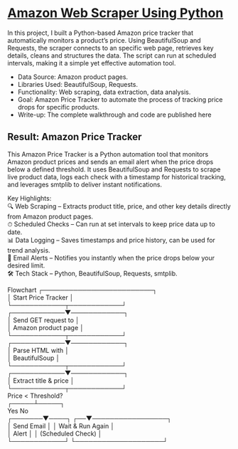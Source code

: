 # [Amazon Web Scraper Using Python](https://aljocastro.github.io/AmazonWebScrapper/)

In this project, I built a Python-based Amazon price tracker that automatically monitors a product’s price. Using BeautifulSoup and Requests, the scraper connects to an specific web page, retrieves key details, cleans and structures the data. The script can run at scheduled intervals, making it a simple yet effective automation tool.

  * Data Source: Amazon product pages.
  * Libraries Used: BeautifulSoup, Requests.
  * Functionality: Web scraping, data extraction, data analysis.
  * Goal: Amazon Price Tracker to automate the process of tracking price drops for specific products.
  * Write-up: The complete walkthrough and code are published here


## Result: Amazon Price Tracker
This Amazon Price Tracker is a Python automation tool that monitors Amazon product prices and sends an email alert when the price drops below a defined threshold.
It uses BeautifulSoup and Requests to scrape live product data, logs each check with a timestamp for historical tracking, and leverages smtplib to deliver instant notifications.

Key Highlights:  
🔍 Web Scraping – Extracts product title, price, and other key details directly from Amazon product pages.  
⏱ Scheduled Checks – Can run at set intervals to keep price data up to date.  
📊 Data Logging – Saves timestamps and price history, can be used for trend analysis.  
📧 Email Alerts – Notifies you instantly when the price drops below your desired limit.  
🛠 Tech Stack – Python, BeautifulSoup, Requests, smtplib.

Flowchart
   ┌─────────────────────────┐  
   │  Start Price Tracker    │  
   └────────────┬────────────┘  
   ┌────────────▼────────────┐  
   │  Send GET request to    │  
   │  Amazon product page    │  
   └────────────┬────────────┘  
   ┌────────────▼────────────┐  
   │    Parse HTML with      │  
   │     BeautifulSoup       │  
   └────────────┬────────────┘     
   ┌────────────▼────────────┐  
   │  Extract title & price  │  
   └────────────┬────────────┘  
        Price < Threshold?  
          ┌─────┴─────┐  
         Yes         No  
  ┌───────▼────┐   ┌──▼─────────────────┐  
  │ Send Email │   │ Wait & Run Again   │  
  │   Alert    │   │ (Scheduled Check)  │  
  └────────────┘   └────────────────────┘  

